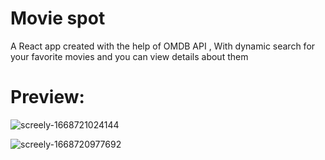 # Movie spot
A React app created with the help of OMDB API , With dynamic search for your favorite movies and you can view details about them

# Preview:

![screely-1668721024144](https://user-images.githubusercontent.com/99864714/202564987-5376fffb-3134-49d0-8b86-fabd5808e67a.png)

![screely-1668720977692](https://user-images.githubusercontent.com/99864714/202564867-644089f2-67e8-47b1-8d3c-240a2ea798ed.png)
